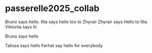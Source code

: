 # passerelle2025_collab

Bruno says hello.
Illia says hello too to Zhyrair
Zhyrair says Hello to Illia
Viktoriia says hi

Bruno says hello

Talissa says hello
Ferhat say hello for everybody

